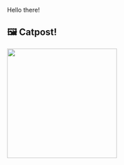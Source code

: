 Hello there!



## 🖼️ Catpost!

<sub>
    <img src="https://cdn2.thecatapi.com/images/9r7.jpg" height="256">
</sub>

